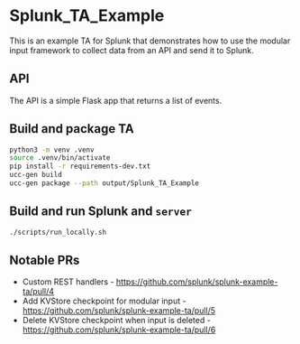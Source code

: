 # Splunk_TA_Example

This is an example TA for Splunk that demonstrates how to use the modular input framework to collect data from an API and send it to Splunk.

## API

The API is a simple Flask app that returns a list of events.

## Build and package TA

```bash
python3 -m venv .venv
source .venv/bin/activate
pip install -r requirements-dev.txt
ucc-gen build
ucc-gen package --path output/Splunk_TA_Example
```

## Build and run Splunk and `server`

```bash
./scripts/run_locally.sh
```

## Notable PRs

* Custom REST handlers - https://github.com/splunk/splunk-example-ta/pull/4
* Add KVStore checkpoint for modular input - https://github.com/splunk/splunk-example-ta/pull/5
* Delete KVStore checkpoint when input is deleted - https://github.com/splunk/splunk-example-ta/pull/6
